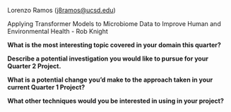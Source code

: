 Lorenzo Ramos (j8ramos@ucsd.edu)

Applying Transformer Models to Microbiome Data to Improve Human and Environmental Health - Rob Knight

**What is the most interesting topic covered in your domain this quarter?**

**Describe a potential investigation you would like to pursue for your Quarter 2 Project.**

**What is a potential change you’d make to the approach taken in your current Quarter 1 Project?**

**What other techniques would you be interested in using in your project?**

